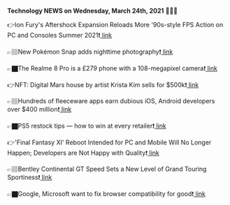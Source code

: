 <b>Technology NEWS on Wednesday, March 24th, 2021</b> 📡📡📡 

👉Ion Fury's Aftershock Expansion Reloads More '90s-style FPS Action on PC and Consoles Summer 2021❗️<a href='https://techblock.club/?p=10858'> link</a>

👉🏽New Pokémon Snap adds nighttime photography❗️<a href='https://techblock.club/?p=10860'> link</a>

👉🏿The Realme 8 Pro is a £279 phone with a 108-megapixel camera❗️<a href='https://techblock.club/?p=10862'> link</a>

👉NFT: Digital Mars house by artist Krista Kim sells for $500k❗️<a href='https://techblock.club/?p=10864'> link</a>

👉🏽Hundreds of fleeceware apps earn dubious iOS, Android developers over $400 million❗️<a href='https://techblock.club/?p=10866'> link</a>

👉🏿PS5 restock tips — how to win at every retailer❗️<a href='https://techblock.club/?p=10868'> link</a>

👉'Final Fantasy XI' Reboot Intended for PC and Mobile Will No Longer Happen; Developers are Not Happy with Quality❗️<a href='https://techblock.club/?p=10870'> link</a>

👉🏽Bentley Continental GT Speed Sets a New Level of Grand Touring Sportiness❗️<a href='https://techblock.club/?p=10872'> link</a>

👉🏿Google, Microsoft want to fix browser compatibility for good❗️<a href='https://techblock.club/?p=10874'> link</a>

